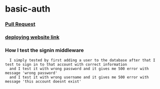 # basic-auth
  ### [Pull Request](https://github.com/Mohammad-Keath/basic-auth/compare/main...dev)
  ### [deploying website link](https://basic-auth-axai.onrender.com/users)
  ### How I test the signin middleware
      I simply tested by first adding a user to the database after that I test to sign in to that account with correct information
      and I test it with wrong password and it gives me 500 error with message 'wrong password'
      and I test it with wrong username and it gives me 500 error with message 'this account doesnt exist'
